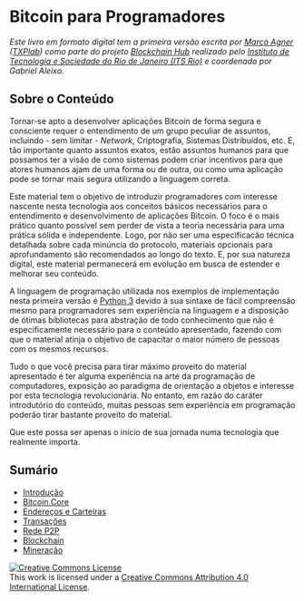 # Bitcoin para Programadores

*Este livro em formato digital tem a primeira versão escrita por [Marco Agner](http://agner.io) ([TXPlab](https://txplab.com)) como parte do projeto [Blockchain Hub](https://blockchainhub.com.br) realizado pelo [Instituto de Tecnologia e Sociedade do Rio de Janeiro (ITS Rio)](http://itsrio.org) e coordenado por Gabriel Aleixo.*

## Sobre o Conteúdo

Tornar-se apto a desenvolver aplicações Bitcoin de forma segura e consciente requer o entendimento de um grupo peculiar de assuntos, incluindo - sem limitar - *Network*, Criptografia, Sistemas Distribuídos, etc. E, tão importante quanto assuntos exatos, estão assuntos humanos para que possamos ter a visão de como sistemas podem criar incentivos para que atores humanos ajam de uma forma ou de outra, ou como uma aplicação pode se tornar mais segura utilizando a linguagem correta.

Este material tem o objetivo de introduzir programadores com interesse nascente nesta tecnologia aos conceitos básicos necessários para o entendimento e desenvolvimento de aplicações Bitcoin. O foco é o mais prático quanto possível sem perder de vista a teoria necessária para uma prática sólida e independente. Logo, por não ser uma especificacão técnica detalhada sobre cada minúncia do protocolo, materiais opcionais para aprofundamento são recomendados ao longo do texto. E, por sua natureza digital, este material permanecerá em evolução em busca de estender e melhorar seu conteúdo.

A linguagem de programação utilizada nos exemplos de implementação nesta primeira versão é [Python 3](http://python.org) devido à sua sintaxe de fácil compreensão mesmo para programadores sem experiência na linguagem e a disposição de ótimas bibliotecas para abstração de todo conhecimento que não é especificamente necessário para o conteúdo apresentado, fazendo com que o material atinja o objetivo de capacitar o maior número de pessoas com os mesmos recursos.

Tudo o que você precisa para tirar máximo proveito do material apresentado é ter alguma experiência na arte da programação de computadores, exposição ao paradigma de orientação a objetos e interesse por esta tecnologia revolucionária. No entanto, em razão do caráter introdutório do conteúdo, muitas pessoas sem experiência em programação poderão tirar bastante proveito do material.

Que este possa ser apenas o início de sua jornada numa tecnologia que realmente importa.

## Sumário

* [Introdução](intro.md)
* [Bitcoin Core](bitcoin-core.md)
* [Endereços e Carteiras](enderecos-e-carteiras.md)
* [Transações](transacoes.md)
* [Rede P2P](rede-p2p.md)
* [Blockchain](blockchain.md)
* [Mineração](mineracao.md)

<a rel="license" href="http://creativecommons.org/licenses/by/4.0/"><img alt="Creative Commons License" style="border-width:0" src="https://i.creativecommons.org/l/by/4.0/88x31.png" /></a><br />This work is licensed under a <a rel="license" href="http://creativecommons.org/licenses/by/4.0/">Creative Commons Attribution 4.0 International License</a>.
